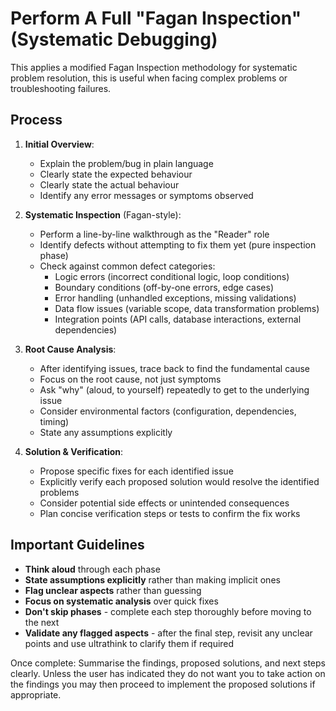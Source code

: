 # Perform A Full "Fagan Inspection" (Systematic Debugging)

This applies a modified Fagan Inspection methodology for systematic problem resolution, this is useful when facing complex problems or troubleshooting failures.

## Process

1. **Initial Overview**:

   - Explain the problem/bug in plain language
   - Clearly state the expected behaviour
   - Clearly state the actual behaviour
   - Identify any error messages or symptoms observed

2. **Systematic Inspection** (Fagan-style):

   - Perform a line-by-line walkthrough as the "Reader" role
   - Identify defects without attempting to fix them yet (pure inspection phase)
   - Check against common defect categories:
     - Logic errors (incorrect conditional logic, loop conditions)
     - Boundary conditions (off-by-one errors, edge cases)
     - Error handling (unhandled exceptions, missing validations)
     - Data flow issues (variable scope, data transformation problems)
     - Integration points (API calls, database interactions, external dependencies)

3. **Root Cause Analysis**:

   - After identifying issues, trace back to find the fundamental cause
   - Focus on the root cause, not just symptoms
   - Ask "why" (aloud, to yourself) repeatedly to get to the underlying issue
   - Consider environmental factors (configuration, dependencies, timing)
   - State any assumptions explicitly

4. **Solution & Verification**:

   - Propose specific fixes for each identified issue
   - Explicitly verify each proposed solution would resolve the identified problems
   - Consider potential side effects or unintended consequences
   - Plan concise verification steps or tests to confirm the fix works

## Important Guidelines

- **Think aloud** through each phase
- **State assumptions explicitly** rather than making implicit ones
- **Flag unclear aspects** rather than guessing
- **Focus on systematic analysis** over quick fixes
- **Don't skip phases** - complete each step thoroughly before moving to the next
- **Validate any flagged aspects** - after the final step, revisit any unclear points and use ultrathink to clarify them if required

Once complete: Summarise the findings, proposed solutions, and next steps clearly. Unless the user has indicated they do not want you to take action on the findings you may then proceed to implement the proposed solutions if appropriate.
